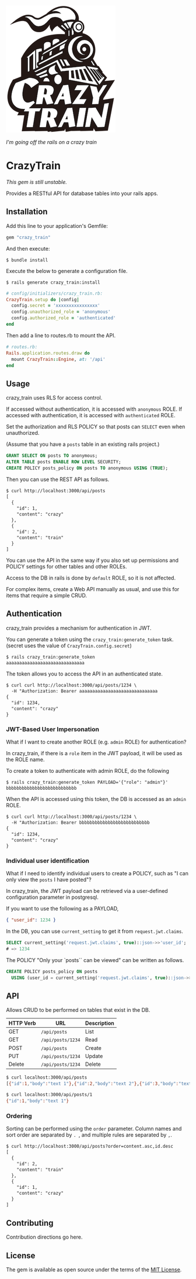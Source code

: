 ![CrazyTrain Logo](./crazy_train.png)

*I'm going off the rails on a crazy train*

# CrazyTrain

 *This gem is still unstable.*

Provides a RESTful API for database tables into your rails apps.

## Installation

Add this line to your application's Gemfile:

```ruby
gem "crazy_train"
```

And then execute:

```console
$ bundle install
```

Execute the below to generate a configuration file. 

```console
$ rails generate crazy_train:install
```

```ruby
# config/initializers/crazy_train.rb:
CrazyTrain.setup do |config|
  config.secret = 'xxxxxxxxxxxxxxxx'
  config.unauthorized_role = 'anonymous'
  config.authorized_role = 'authenticated'
end
```

Then add a line to routes.rb to mount the API.

```ruby
# routes.rb:
Rails.application.routes.draw do
  mount CrazyTrain::Engine, at: '/api'
end
```

## Usage

crazy_train uses RLS for access control.

If accessed without authentication, it is accessed with `anonymous` ROLE.
If accessed with authentication, it is accessed with `authenticated` ROLE.

Set the authorization and RLS POLICY so that posts can `SELECT` even when unauthorized.

(Assume that you have a `posts` table in an existing rails project.)

```sql
GRANT SELECT ON posts TO anonymous;
ALTER TABLE posts ENABLE ROW LEVEL SECURITY;
CREATE POLICY posts_policy ON posts TO anonymous USING (TRUE);
```

Then you can use the REST API as follows.

```console
$ curl http://localhost:3000/api/posts
[
  {
    "id": 1,
    "content": "crazy"
  },
  {
    "id": 2,
    "content": "train"
  }
]
```

You can use the API in the same way if you also set up permissions and POLICY settings for other tables and other ROLEs.

Access to the DB in rails is done by `default` ROLE, so it is not affected.

For complex items, create a Web API manually as usual, and use this for items that require a simple CRUD.

## Authentication

crazy_train provides a mechanism for authentication in JWT.

You can generate a token using the `crazy_train:generate_token` task.
(secret uses the value of `CrazyTrain.config.secret`)

```console
$ rails crazy_train:generate_token
aaaaaaaaaaaaaaaaaaaaaaaaaaaaaa
```

The token allows you to access the API in an authenticated state.

```console
$ curl curl http://localhost:3000/api/posts/1234 \
  -H "Authorization: Bearer aaaaaaaaaaaaaaaaaaaaaaaaaaaaaa
{
  "id": 1234,
  "content": "crazy"
}
```

### JWT-Based User Impersonation

What if I want to create another ROLE (e.g. `admin` ROLE) for authentication?

In crazy_train, if there is a `role` item in the JWT payload, it will be used as the ROLE name.

To create a token to authenticate with admin ROLE, do the following

```console
$ rails crazy_train:generate_token PAYLOAD='{"role": "admin"}'
bbbbbbbbbbbbbbbbbbbbbbbbbbb
```

When the API is accessed using this token, the DB is accessed as an `admin` ROLE.

```console
$ curl curl http://localhost:3000/api/posts/1234 \
  -H "Authorization: Bearer bbbbbbbbbbbbbbbbbbbbbbbbbbb
{
  "id": 1234,
  "content": "crazy"
}
```

### Individual user identification

What if I need to identify individual users to create a POLICY, such as "I can only view the `posts` I have posted"?

In crazy_train, the JWT payload can be retrieved via a user-defined configuration parameter in postgresql.

If you want to use the following as a PAYLOAD,

```json
{ "user_id": 1234 }
```

In the DB, you can use `current_setting` to get it from `request.jwt.claims`.

```sql
SELECT current_setting('request.jwt.claims', true)::json->>'user_id';
# => 1234
```

The POLICY "Only your `posts`` can be viewed" can be written as follows.

```sql
CREATE POLICY posts_policy ON posts
  USING (user_id = current_setting('request.jwt.claims', true)::json->>'user_id');
```

## API

Allows CRUD to be performed on tables that exist in the DB.

| HTTP Verb | URL | Description |
| --------- | --- | ----------- |
| GET | `/api/posts` | List |
| GET | `/api/posts/1234` | Read |
| POST | `/api/posts` | Create |
| PUT | `/api/posts/1234` | Update |
| Delete | `/api/posts/1234` | Delete |

```sh
$ curl localhost:3000/api/posts
[{"id":1,"body":"text 1"},{"id":2,"body":"text 2"},{"id":3,"body":"text 3"}]
```

```sh
$ curl localhost:3000/api/posts/1
{"id":1,"body":"text 1"}
```

### Ordering

Sorting can be performed using the `order` parameter. Column names and sort order are separated by `. `, and multiple rules are separated by `,`.

```console
$ curl http://localhost:3000/api/posts?order=content.asc,id.desc
[
  {
    "id": 2,
    "content": "train"
  },
  {
    "id": 1,
    "content": "crazy"
  }
]
```

## Contributing
Contribution directions go here.

## License
The gem is available as open source under the terms of the [MIT License](https://opensource.org/licenses/MIT).
